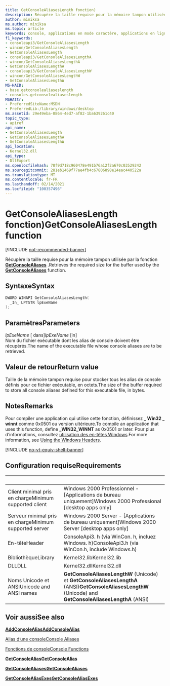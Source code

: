 ```yaml
---
title: GetConsoleAliasesLength fonction)
description: Récupère la taille requise pour la mémoire tampon utilisée par la fonction GetConsoleAliases.
author: miniksa
ms.author: miniksa
ms.topic: article
keywords: console, applications en mode caractère, applications en ligne de commande, applications de terminal, API console
f1_keywords:
- consoleapi3/GetConsoleAliasesLength
- wincon/GetConsoleAliasesLength
- GetConsoleAliasesLength
- consoleapi3/GetConsoleAliasesLengthA
- wincon/GetConsoleAliasesLengthA
- GetConsoleAliasesLengthA
- consoleapi3/GetConsoleAliasesLengthW
- wincon/GetConsoleAliasesLengthW
- GetConsoleAliasesLengthW
MS-HAID:
- base.getconsolealiaseslength
- consoles.getconsolealiaseslength
MSHAttr:
- PreferredSiteName:MSDN
- PreferredLib:/library/windows/desktop
ms.assetid: 29e49eba-0864-4ed7-af82-1ba639261c40
topic_type:
- apiref
api_name:
- GetConsoleAliasesLength
- GetConsoleAliasesLengthA
- GetConsoleAliasesLengthW
api_location:
- Kernel32.dll
api_type:
- DllExport
ms.openlocfilehash: 78f9d718c960478e491b76a12f2a670c03529242
ms.sourcegitcommit: 281eb1469f77ae4fb4c67806898e14eac440522a
ms.translationtype: MT
ms.contentlocale: fr-FR
ms.lasthandoff: 02/14/2021
ms.locfileid: "100357496"
---
```

# <a name="getconsolealiaseslength-function"></a><span data-ttu-id="1e895-104">GetConsoleAliasesLength fonction)</span><span class="sxs-lookup"><span data-stu-id="1e895-104">GetConsoleAliasesLength function</span></span>

[!INCLUDE [not-recommended-banner](./includes/not-recommended-banner.md)]

<span data-ttu-id="1e895-105">Récupère la taille requise pour la mémoire tampon utilisée par la fonction [**GetConsoleAliases**](getconsolealiases.md) .</span><span class="sxs-lookup"><span data-stu-id="1e895-105">Retrieves the required size for the buffer used by the [**GetConsoleAliases**](getconsolealiases.md) function.</span></span>

## <a name="syntax"></a><span data-ttu-id="1e895-106">Syntaxe</span><span class="sxs-lookup"><span data-stu-id="1e895-106">Syntax</span></span>

```C
DWORD WINAPI GetConsoleAliasesLength(
  _In_ LPTSTR lpExeName
);
```

## <a name="parameters"></a><span data-ttu-id="1e895-107">Paramètres</span><span class="sxs-lookup"><span data-stu-id="1e895-107">Parameters</span></span>

<span data-ttu-id="1e895-108">*lpExeName* \[ dans\]</span><span class="sxs-lookup"><span data-stu-id="1e895-108">*lpExeName* \[in\]</span></span>  
<span data-ttu-id="1e895-109">Nom du fichier exécutable dont les alias de console doivent être récupérés.</span><span class="sxs-lookup"><span data-stu-id="1e895-109">The name of the executable file whose console aliases are to be retrieved.</span></span>

## <a name="return-value"></a><span data-ttu-id="1e895-110">Valeur de retour</span><span class="sxs-lookup"><span data-stu-id="1e895-110">Return value</span></span>

<span data-ttu-id="1e895-111">Taille de la mémoire tampon requise pour stocker tous les alias de console définis pour ce fichier exécutable, en octets.</span><span class="sxs-lookup"><span data-stu-id="1e895-111">The size of the buffer required to store all console aliases defined for this executable file, in bytes.</span></span>

## <a name="remarks"></a><span data-ttu-id="1e895-112">Notes</span><span class="sxs-lookup"><span data-stu-id="1e895-112">Remarks</span></span>

<span data-ttu-id="1e895-113">Pour compiler une application qui utilise cette fonction, définissez **\_ Win32 \_ winnt** comme 0x0501 ou version ultérieure.</span><span class="sxs-lookup"><span data-stu-id="1e895-113">To compile an application that uses this function, define **\_WIN32\_WINNT** as 0x0501 or later.</span></span> <span data-ttu-id="1e895-114">Pour plus d’informations, consultez [utilisation des en-têtes Windows](/windows/win32/winprog/using-the-windows-headers).</span><span class="sxs-lookup"><span data-stu-id="1e895-114">For more information, see [Using the Windows Headers](/windows/win32/winprog/using-the-windows-headers).</span></span>

[!INCLUDE [no-vt-equiv-shell-banner](./includes/no-vt-equiv-shell-banner.md)]

## <a name="requirements"></a><span data-ttu-id="1e895-115">Configuration requise</span><span class="sxs-lookup"><span data-stu-id="1e895-115">Requirements</span></span>

| &nbsp; | &nbsp; |
|-|-|
| <span data-ttu-id="1e895-116">Client minimal pris en charge</span><span class="sxs-lookup"><span data-stu-id="1e895-116">Minimum supported client</span></span> | <span data-ttu-id="1e895-117">Windows 2000 Professionnel - \[Applications de bureau uniquement\]</span><span class="sxs-lookup"><span data-stu-id="1e895-117">Windows 2000 Professional \[desktop apps only\]</span></span> |
| <span data-ttu-id="1e895-118">Serveur minimal pris en charge</span><span class="sxs-lookup"><span data-stu-id="1e895-118">Minimum supported server</span></span> | <span data-ttu-id="1e895-119">Windows 2000 Server - \[Applications de bureau uniquement\]</span><span class="sxs-lookup"><span data-stu-id="1e895-119">Windows 2000 Server \[desktop apps only\]</span></span> |
| <span data-ttu-id="1e895-120">En-tête</span><span class="sxs-lookup"><span data-stu-id="1e895-120">Header</span></span> | <span data-ttu-id="1e895-121">ConsoleApi3. h (via WinCon. h, incluez Windows. h)</span><span class="sxs-lookup"><span data-stu-id="1e895-121">ConsoleApi3.h (via WinCon.h, include Windows.h)</span></span> |
| <span data-ttu-id="1e895-122">Bibliothèque</span><span class="sxs-lookup"><span data-stu-id="1e895-122">Library</span></span> | <span data-ttu-id="1e895-123">Kernel32.lib</span><span class="sxs-lookup"><span data-stu-id="1e895-123">Kernel32.lib</span></span> |
| <span data-ttu-id="1e895-124">DLL</span><span class="sxs-lookup"><span data-stu-id="1e895-124">DLL</span></span> | <span data-ttu-id="1e895-125">Kernel32.dll</span><span class="sxs-lookup"><span data-stu-id="1e895-125">Kernel32.dll</span></span> |
| <span data-ttu-id="1e895-126">Noms Unicode et ANSI</span><span class="sxs-lookup"><span data-stu-id="1e895-126">Unicode and ANSI names</span></span> | <span data-ttu-id="1e895-127">**GetConsoleAliasesLengthW** (Unicode) et **GetConsoleAliasesLengthA** (ANSI)</span><span class="sxs-lookup"><span data-stu-id="1e895-127">**GetConsoleAliasesLengthW** (Unicode) and **GetConsoleAliasesLengthA** (ANSI)</span></span> |

## <a name="see-also"></a><span data-ttu-id="1e895-128">Voir aussi</span><span class="sxs-lookup"><span data-stu-id="1e895-128">See also</span></span>

[<span data-ttu-id="1e895-129">**AddConsoleAlias**</span><span class="sxs-lookup"><span data-stu-id="1e895-129">**AddConsoleAlias**</span></span>](addconsolealias.md)

[<span data-ttu-id="1e895-130">Alias d’une console</span><span class="sxs-lookup"><span data-stu-id="1e895-130">Console Aliases</span></span>](console-aliases.md)

[<span data-ttu-id="1e895-131">Fonctions de console</span><span class="sxs-lookup"><span data-stu-id="1e895-131">Console Functions</span></span>](console-functions.md)

[<span data-ttu-id="1e895-132">**GetConsoleAlias**</span><span class="sxs-lookup"><span data-stu-id="1e895-132">**GetConsoleAlias**</span></span>](getconsolealias.md)

[<span data-ttu-id="1e895-133">**GetConsoleAliases**</span><span class="sxs-lookup"><span data-stu-id="1e895-133">**GetConsoleAliases**</span></span>](getconsolealiases.md)

[<span data-ttu-id="1e895-134">**GetConsoleAliasExes**</span><span class="sxs-lookup"><span data-stu-id="1e895-134">**GetConsoleAliasExes**</span></span>](getconsolealiasexes.md)